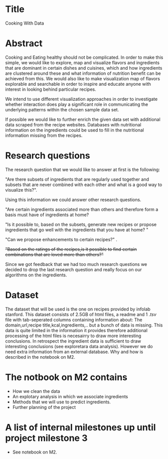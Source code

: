 # Title
Cooking With Data

# Abstract
Cooking and Eating healthy should not be complicated. In order to make this simple, we would like to explore, map and visualize flavors and ingredients that are dominant in certain dishes and cuisines, which and how ingredients are clustered around these and what information of nutrition benefit can be achieved from this. We would also like to make visualization map of flavors explorable and searchable in order to inspire and educate anyone with interest in looking behind particular recipes. 

 We intend to use different visualization approaches in order to investigate whether interaction does play a significant role in communicating the underlying patterns within the chosen sample data set.

If possible we would like to further enrich the given data set with additional data scraped from the recipe websites. Databases with nutritional information on the ingredients could be used to fill in the nutritional information missing from the recipes.



# Research questions
The  research question that we would like to answer at first is the following: 

"Are there subsets of ingredients that are regularly used together and subsets that are never combined with each other and what is a good way to visualize this?". 

Using this information we could answer other research questions. 


"Are certain ingredients associated more than others and therefore form a basis must have of ingredients at home?   


"Is it possible to, based on the subsets, generate new recipes or propose ingredients that go well with the ingredients that you have at home? "

"Can we propose enhancements to certain recipes?" . 

<strike>"Based on the ratings of the recipes,is it possible to find certain combinations that are loved more than others?" </strike>

Since we got feedback that we had too much research questions we decided to drop the last research question and really focus on our algorithms on the ingredients.


# Dataset
The dataset that will be used is the one on recipes provided by infolab stanford. This dataset consists of 2.5GB of html files, a readme and 1 $.tsv$ file with tab-seperated columns containing information about: The domain,url,recipe title,kcal,ingredients,.. but a bunch of data is missing. This data is quite limited in the information it provides therefore additional processing of the html files is necesairry to draw more interesting conclusions. In retrospect the ingredient data is sufficient to draw interesting conclusions (see exploretara data analysis). However we do need extra information from an external database. Why and how is described in the notebook on M2.
# The notbook on M2 contains
- How we clean the data
- An explotary analysis in which we associate ingredients
- Methods that we will use to predict ingredients.
- Further planning of the project

# A list of internal milestones up until project milestone 3
-	See notebook on M2.


